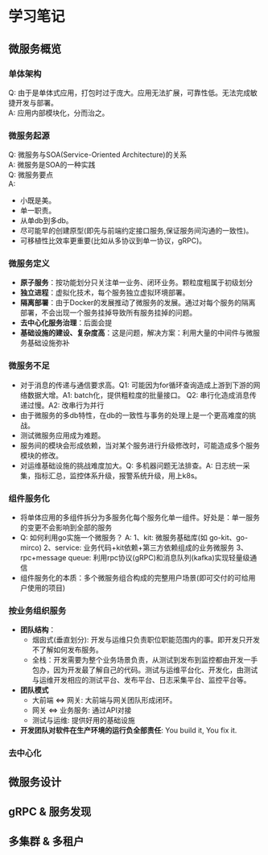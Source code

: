 # 学习笔记
## 微服务概览
### 单体架构
Q: 由于是单体式应用，打包时过于庞大。应用无法扩展，可靠性低。无法完成敏捷开发与部署。  
A: 应用内部模块化，分而治之。
### 微服务起源
Q: 微服务与SOA(Service-Oriented Architecture)的关系  
A: 微服务是SOA的一种实践  
Q: 微服务要点  
A:  
- 小既是美。 
- 单一职责。  
- 从单db到多db。  
- 尽可能早的创建原型(即先与前端约定接口服务,保证服务间沟通的一致性)。  
- 可移植性比效率更重要(比如从多协议到单一协议，gRPC)。
### 微服务定义
- **原子服务**：按功能划分只关注单一业务、闭环业务。颗粒度粗属于初级划分
- **独立进程**：虚拟化技术，每个服务独立虚拟环境部署。
- **隔离部署**：由于Docker的发展推动了微服务的发展。通过对每个服务的隔离部署，不会出现一个服务挂掉导致所有服务挂掉的问题。
- **去中心化服务治理**：后面会提
- **基础设施的建设、复杂度高**：这是问题，解决方案：利用大量的中间件与微服务基础设施弥补
### 微服务不足
- 对于消息的传递与通信要求高。Q1: 可能因为for循环查询造成上游到下游的网络数据大增。A1: batch化，提供粗粒度的批量接口。 Q2: 串行化造成消息传递过慢。A2: 改串行为并行
- 由于微服务的多db特性，在db的一致性与事务的处理上是一个更高难度的挑战。
- 测试微服务应用成为难题。
- 服务间的模块会形成依赖，当对某个服务进行升级修改时，可能造成多个服务模块的修改。
- 对运维基础设施的挑战难度加大。Q: 多机器问题无法排查。A: 日志统一采集，指标汇总，监控体系升级，报警系统升级，用上k8s。
### 组件服务化
- 将单体应用的多组件拆分为多服务化每个服务化单一组件。好处是：单一服务的变更不会影响到全部的服务
- Q: 如何利用go实施一个微服务？ A: 1、kit: 微服务基础库(如 go-kit、go-mirco) 2、service: 业务代码+kit依赖+第三方依赖组成的业务微服务 3、rpc+message queue: 利用rpc协议(gRPC)和消息队列(kafka)实现轻量级通信
- 组件服务化的本质：多个微服务组合构成的完整用户场景(即可交付的可给用户使用的项目)
### 按业务组织服务
- **团队结构**：
    - 烟囱式(垂直划分): 开发与运维只负责职位职能范围内的事。即开发只开发不了解如何发布服务。
    - 全栈：开发需要为整个业务场景负责，从测试到发布到监控都由开发一手包办，因为开发最了解自己的代码。测试与运维平台化、开发化，由测试与运维开发相应的测试平台、发布平台、日志采集平台、监控平台等。
- **团队模式**
    - 大前端 <=> 网关: 大前端与网关团队形成闭环。
    - 网关 <=> 业务服务: 通过API对接
    - 测试与运维: 提供好用的基础设施
- **开发团队对软件在生产环境的运行负全部责任**: You build it, You fix it.
### 去中心化
## 微服务设计
## gRPC & 服务发现
## 多集群 & 多租户